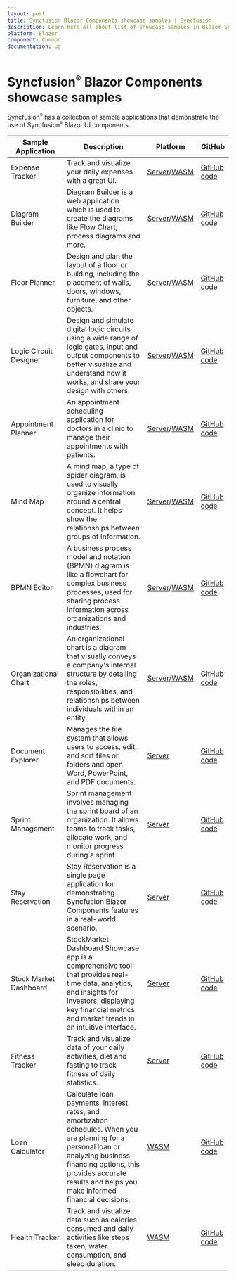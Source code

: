 ```yaml
---
layout: post
title: Syncfusion Blazor Components showcase samples | Syncfusion
description: Learn here all about list of showcase samples in Blazor Server and WebAssembly (WASM) apps and much more.
platform: Blazor
component: Common
documentation: ug
---
```


# Syncfusion<sup style="font-size:70%">&reg;</sup> Blazor Components showcase samples

Syncfusion<sup style="font-size:70%">&reg;</sup> has a collection of sample applications that demonstrate the use of Syncfusion<sup style="font-size:70%">&reg;</sup> Blazor UI components.

| Sample Application | Description | Platform | GitHub |
| ------------- | ------------- | ------------- | ------------- |
| Expense Tracker | Track and visualize your daily expenses with a great UI. | [Server](https://blazor.syncfusion.com/showcase/expensetracker/)/[WASM](https://blazor.syncfusion.com/showcase/wasm/expensetracker/) | [GitHub code](https://github.com/syncfusion/blazor-showcase-expense-tracker) |
| Diagram Builder | Diagram Builder is a web application which is used to create the diagrams like Flow Chart, process diagrams and more. | [Server](https://blazor.syncfusion.com/showcase/diagrambuilder/)/[WASM](https://blazor.syncfusion.com/showcase/wasm/diagrambuilder) | [GitHub code](https://github.com/syncfusion/blazor-showcase-diagram-builder) |
| Floor Planner | Design and plan the layout of a floor or building, including the placement of walls, doors, windows, furniture, and other objects. | [Server](https://blazor.syncfusion.com/showcase/floor-planner/)/[WASM](https://blazor.syncfusion.com/showcase/wasm/floor-planner/) | [GitHub code](https://github.com/syncfusion/blazor-showcase-floor-planner) |
| Logic Circuit Designer | Design and simulate digital logic circuits using a wide range of logic gates, input and output components to better visualize and understand how it works, and share your design with others. | [Server](https://blazor.syncfusion.com/showcase/logic-circuit-designer/)/[WASM](https://blazor.syncfusion.com/showcase/wasm/logic-circuit-designer/) | [GitHub code](https://github.com/syncfusion/blazor-showcase-logic-circuit-designer) |
| Appointment Planner | An appointment scheduling application for doctors in a clinic to manage their appointments with patients. | [Server](https://blazor.syncfusion.com/showcase/appointmentplanner/)/[WASM](https://blazor.syncfusion.com/showcase/wasm/appointment-planner/) | [GitHub code](https://github.com/syncfusion/blazor-showcase-appointment-planner) |
| Mind Map | A mind map, a type of spider diagram, is used to visually organize information around a central concept. It helps show the relationships between groups of information. | [Server](https://blazor.syncfusion.com/showcase/mind-map/)/[WASM](https://blazor.syncfusion.com/showcase/wasm/mind-map/) | [GitHub code](https://github.com/syncfusion/blazor-showcase-mindmap) |
| BPMN Editor | A business process model and notation (BPMN) diagram is like a flowchart for complex business processes, used for sharing process information across organizations and industries. | [Server](https://blazor.syncfusion.com/showcase/bpmn-editor/)/[WASM](https://blazor.syncfusion.com/showcase/wasm/bpmn-editor/) | [GitHub code](https://github.com/syncfusion/blazor-showcase-bpmn-editor) |
| Organizational Chart | An organizational chart is a diagram that visually conveys a company's internal structure by detailing the roles, responsibilities, and relationships between individuals within an entity. | [Server](https://blazor.syncfusion.com/showcase/organization-chart/)/[WASM](https://blazor.syncfusion.com/showcase/wasm/organization-chart/) | [GitHub code](https://github.com/syncfusion/blazor-showcase-organizational-chart) |
| Document Explorer | Manages the file system that allows users to access, edit, and sort files or folders and open Word, PowerPoint, and PDF documents. | [Server](https://blazor.syncfusion.com/showcase/documentexplorer/) | [GitHub code](https://github.com/syncfusion/blazor-showcase-document-explorer) |
| Sprint Management | Sprint management involves managing the sprint board of an organization. It allows teams to track tasks, allocate work, and monitor progress during a sprint. | [Server](https://blazor.syncfusion.com/showcase/sprint-management/) | [GitHub code](https://github.com/syncfusion/blazor-showcase-sprint-management) |
| Stay Reservation |Stay Reservation is a single page application for demonstrating Syncfusion Blazor Components features in a real-world scenario. | [Server](https://blazor.syncfusion.com/showcase/stay-reservation) | [GitHub code](https://github.com/syncfusion/blazor-showcase-stay-reservation) |
| Stock Market Dashboard | StockMarket Dashboard Showcase app is a comprehensive tool that provides real-time data, analytics, and insights for investors, displaying key financial metrics and market trends in an intuitive interface. | [Server](https://blazor.syncfusion.com/showcase/stockmarket-dashboard/) | [GitHub code](https://github.com/syncfusion/blazor-showcase-stockmarket-dashboard) |
| Fitness Tracker | Track and visualize data of your daily activities, diet and fasting to track fitness of daily statistics. | [Server](https://blazor.syncfusion.com/showcase/fitness-tracker/) | [GitHub code](https://github.com/syncfusion/blazor-showcase-fitness-tracker) |
| Loan Calculator | Calculate loan payments, interest rates, and amortization schedules. When you are planning for a personal loan or analyzing business financing options, this provides accurate results and helps you make informed financial decisions. | [WASM](https://blazor.syncfusion.com/showcase/wasm/loan-calculator/) | [GitHub code](https://github.com/syncfusion/blazor-showcase-loan-calculator) |
| Health Tracker | Track and visualize data such as calories consumed and daily activities like steps taken, water consumption, and sleep duration. | [WASM](https://blazor.syncfusion.com/showcase/wasm/health-tracker/) | [GitHub code](https://github.com/syncfusion/blazor-showcase-healthtracker) |
